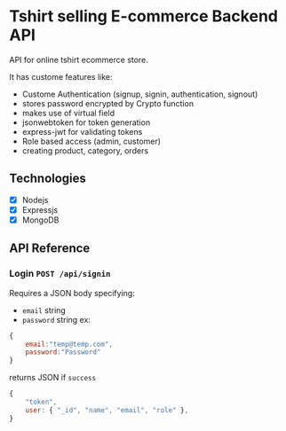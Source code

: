 # Tshirt selling E-commerce Backend API

API for online tshirt ecommerce store.

It has custome features like:

- Custome Authentication (signup, signin, authentication, signout)
- stores password encrypted by Crypto function
- makes use of virtual field
- jsonwebtoken for token generation
- express-jwt for validating tokens
- Role based access (admin, customer)
- creating product, category, orders

## Technologies

- [x] Nodejs
- [x] Expressjs
- [x] MongoDB

## API Reference

### Login `POST /api/signin`

Requires a JSON body specifying:

- `email` string
- `password` string
  ex:

```js
{
    email:"temp@temp.com",
    password:"Password"
}
```

returns JSON if `success`

```js
{
    "token",
    user: { "_id", "name", "email", "role" },
}
```
